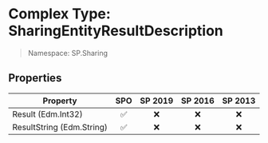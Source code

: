 # Complex Type: SharingEntityResultDescription

> Namespace: SP.Sharing

## Properties

Property | SPO | SP 2019 | SP 2016 | SP 2013
----------|:---:|:-------:|:-------:|:-------:
Result (Edm.Int32) | ✅ | ❌ | ❌ | ❌
ResultString (Edm.String) | ✅ | ❌ | ❌ | ❌